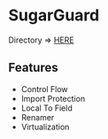 # SugarGuard

Directory => [HERE](https://github.com/Leaked0/SugarGuard/tree/main/ProbablyRealOne)

## Features

- Control Flow
- Import Protection
- Local To Field
- Renamer
- Virtualization
